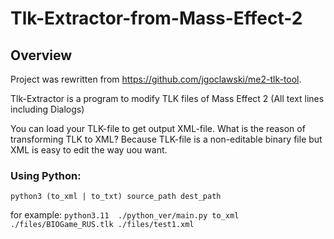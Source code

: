 # Tlk-Extractor-from-Mass-Effect-2

## Overview

Project was rewritten from https://github.com/jgoclawski/me2-tlk-tool.

Tlk-Extractor is a program to modify TLK files of Mass Effect 2 (All text lines including Dialogs)

You can load your TLK-file to get output XML-file. 
What is the reason of transforming TLK to XML? Because TLK-file is a non-editable binary file but XML is easy to edit the way uou want.

### Using Python:
`python3 (to_xml | to_txt) source_path dest_path`

for example:
`python3.11  ./python_ver/main.py to_xml ./files/BIOGame_RUS.tlk ./files/test1.xml`
